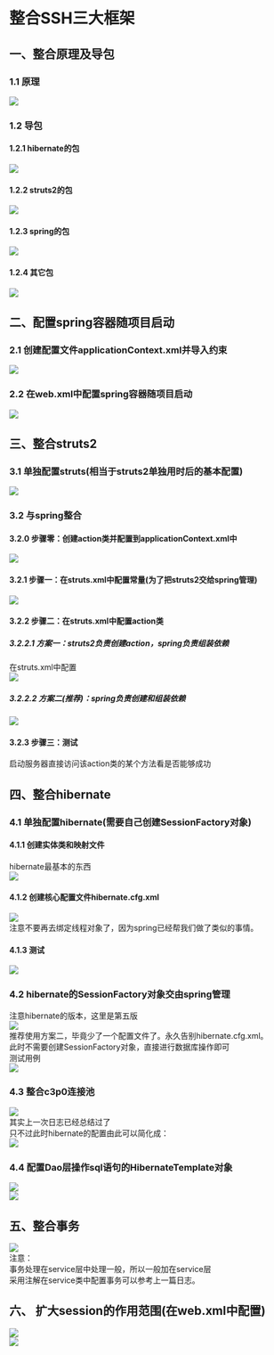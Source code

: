 # 整合SSH三大框架  
## 一、整合原理及导包  
### 1.1 原理  
![](4.Spring%E5%AD%A6%E4%B9%A0%E6%97%A5%E5%BF%97%E5%9B%9B.assets/20190706214231305_23873.png )  
### 1.2 导包  
#### 1.2.1 hibernate的包  
![](4.Spring%E5%AD%A6%E4%B9%A0%E6%97%A5%E5%BF%97%E5%9B%9B.assets/20190706214838659_2102.png )  
#### 1.2.2 struts2的包  
![](4.Spring%E5%AD%A6%E4%B9%A0%E6%97%A5%E5%BF%97%E5%9B%9B.assets/20190706215051731_29248.png )  
#### 1.2.3 spring的包  
![](4.Spring%E5%AD%A6%E4%B9%A0%E6%97%A5%E5%BF%97%E5%9B%9B.assets/20190706215227567_12783.png )  
#### 1.2.4 其它包  
![](4.Spring%E5%AD%A6%E4%B9%A0%E6%97%A5%E5%BF%97%E5%9B%9B.assets/20190706215303038_31344.png )  
## 二、配置spring容器随项目启动  
### 2.1 创建配置文件applicationContext.xml并导入约束  
![](4.Spring%E5%AD%A6%E4%B9%A0%E6%97%A5%E5%BF%97%E5%9B%9B.assets/20190706221548214_18290.png )  
### 2.2 在web.xml中配置spring容器随项目启动  
![](4.Spring%E5%AD%A6%E4%B9%A0%E6%97%A5%E5%BF%97%E5%9B%9B.assets/20190706221740877_30023.png )  
## 三、整合struts2  
### 3.1 单独配置struts(相当于struts2单独用时后的基本配置)  
![](4.Spring%E5%AD%A6%E4%B9%A0%E6%97%A5%E5%BF%97%E5%9B%9B.assets/20190706222025866_21483.png )  
### 3.2 与spring整合  
#### 3.2.0 步骤零：创建action类并配置到applicationContext.xml中  
![](4.Spring%E5%AD%A6%E4%B9%A0%E6%97%A5%E5%BF%97%E5%9B%9B.assets/20190706223154457_17106.png )  
#### 3.2.1 步骤一：在struts.xml中配置常量(为了把struts2交给spring管理)  
![](4.Spring%E5%AD%A6%E4%B9%A0%E6%97%A5%E5%BF%97%E5%9B%9B.assets/20190706222244440_19337.png )  
#### 3.2.2 步骤二：在struts.xml中配置action类  
##### 3.2.2.1 方案一：struts2负责创建action，spring负责组装依赖  
在struts.xml中配置  
![](4.Spring%E5%AD%A6%E4%B9%A0%E6%97%A5%E5%BF%97%E5%9B%9B.assets/20190706222534244_1603.png )  

##### 3.2.2.2 方案二(推荐)：spring负责创建和组装依赖    
![](4.Spring%E5%AD%A6%E4%B9%A0%E6%97%A5%E5%BF%97%E5%9B%9B.assets/20190706222915941_7366.png )  
#### 3.2.3 步骤三：测试  
启动服务器直接访问该action类的某个方法看是否能够成功  
## 四、整合hibernate  
### 4.1 单独配置hibernate(需要自己创建SessionFactory对象)  
#### 4.1.1 创建实体类和映射文件  
hibernate最基本的东西  
![](4.Spring%E5%AD%A6%E4%B9%A0%E6%97%A5%E5%BF%97%E5%9B%9B.assets/20190706230348994_31383.png )  

#### 4.1.2 创建核心配置文件hibernate.cfg.xml  
![](4.Spring%E5%AD%A6%E4%B9%A0%E6%97%A5%E5%BF%97%E5%9B%9B.assets/20190706231530144_12055.png )  
注意不要再去绑定线程对象了，因为spring已经帮我们做了类似的事情。  

#### 4.1.3 测试  
![](4.Spring%E5%AD%A6%E4%B9%A0%E6%97%A5%E5%BF%97%E5%9B%9B.assets/20190706232931766_21470.png )  
### 4.2 hibernate的SessionFactory对象交由spring管理  
注意hibernate的版本，这里是第五版  
![](4.Spring%E5%AD%A6%E4%B9%A0%E6%97%A5%E5%BF%97%E5%9B%9B.assets/20190706231801358_11647.png )  
推荐使用方案二，毕竟少了一个配置文件了。永久告别hibernate.cfg.xml。  
此时不需要创建SessionFactory对象，直接进行数据库操作即可  
测试用例  
![](4.Spring%E5%AD%A6%E4%B9%A0%E6%97%A5%E5%BF%97%E5%9B%9B.assets/20190706234121731_11518.png )  

### 4.3 整合c3p0连接池  
![](4.Spring%E5%AD%A6%E4%B9%A0%E6%97%A5%E5%BF%97%E5%9B%9B.assets/20190706235633190_26239.png )  
其实上一次日志已经总结过了  
只不过此时hibernate的配置由此可以简化成：  
![](4.Spring%E5%AD%A6%E4%B9%A0%E6%97%A5%E5%BF%97%E5%9B%9B.assets/20190707000213012_13450.png )  

### 4.4 配置Dao层操作sql语句的HibernateTemplate对象  
![](4.Spring%E5%AD%A6%E4%B9%A0%E6%97%A5%E5%BF%97%E5%9B%9B.assets/20190707001212605_16175.png )  
![](4.Spring%E5%AD%A6%E4%B9%A0%E6%97%A5%E5%BF%97%E5%9B%9B.assets/20190707001827588_21410.png )  

## 五、整合事务  
![](4.Spring%E5%AD%A6%E4%B9%A0%E6%97%A5%E5%BF%97%E5%9B%9B.assets/20190707002421383_278.png )  
注意：  
事务处理在service层中处理一般，所以一般加在service层  
采用注解在service类中配置事务可以参考上一篇日志。  

## 六、 扩大session的作用范围(在web.xml中配置)  
![](4.Spring%E5%AD%A6%E4%B9%A0%E6%97%A5%E5%BF%97%E5%9B%9B.assets/20190707003106262_968.png )  
![](4.Spring%E5%AD%A6%E4%B9%A0%E6%97%A5%E5%BF%97%E5%9B%9B.assets/20190707003217646_12357.png )

